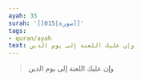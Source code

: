 ```yaml
---
ayah: 35
surah: '[[015|سورة]]'
tags:
- quran/ayah
text: وإن عليك اللعنة إلى يوم الدين
---
```

> وإن عليك اللعنة إلى يوم الدين
